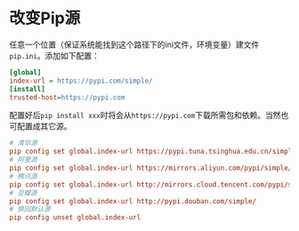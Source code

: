 # 改变Pip源

任意一个位置（保证系统能找到这个路径下的ini文件，环境变量）建文件`pip.ini`。添加如下配置：

```ini
[global]
index-url = https://pypi.com/simple/
[install]
trusted-host=https://pypi.com
```

配置好后`pip install xxx`时将会从`https://pypi.com`下载所需包和依赖。当然也可配置成其它源。



```ini
# 清华源
pip config set global.index-url https://pypi.tuna.tsinghua.edu.cn/simple
# 阿里源
pip config set global.index-url https://mirrors.aliyun.com/pypi/simple/
# 腾讯源
pip config set global.index-url http://mirrors.cloud.tencent.com/pypi/simple
# 豆瓣源
pip config set global.index-url http://pypi.douban.com/simple/
# 换回默认源
pip config unset global.index-url
```